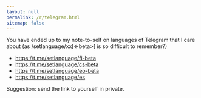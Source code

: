 ```yaml
---
layout: null
permalink: /r/telegram.html
sitemap: false
---
```


You have ended up to my note-to-self on languages of Telegram that I care
about (as /setlanguage/xx[<-beta>] is so difficult to remember?)

* https://t.me/setlanguage/fi-beta
* https://t.me/setlanguage/cs-beta
* https://t.me/setlanguage/eo-beta
* https://t.me/setlanguage/es

Suggestion: send the link to yourself in private.
